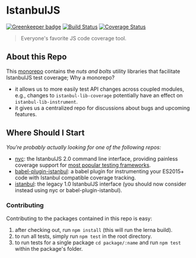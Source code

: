 # IstanbulJS

[![Greenkeeper badge](https://badges.greenkeeper.io/istanbuljs/istanbuljs.svg)](https://greenkeeper.io/)
[![Build Status](https://travis-ci.org/istanbuljs/istanbuljs.svg?branch=master)](https://travis-ci.org/istanbuljs/istanbuljs)
[![Coverage Status](https://coveralls.io/repos/istanbuljs/istanbuljs/badge.svg?branch=master)](https://coveralls.io/r/istanbuljs/istanbuljs?branch=master)

> Everyone's favorite JS code coverage tool.

## About this Repo

This [monorepo](https://github.com/babel/babel/blob/master/doc/design/monorepo.md) contains the _nuts and bolts_ utility libraries that facilitate IstanbulJS test coverage; Why a monorepo?

* it allows us to more easily test API changes across coupled modules, e.g., changes to `istanbul-lib-coverage`
  potentially have an effect on `istanbul-lib-instrument`.
* it gives us a centralized repo for discussions about bugs and upcoming features.

## Where Should I Start

_You're probably actually looking for one of the following repos:_

* [nyc](https://github.com/istanbuljs/nyc): the IstanbulJS 2.0 command line interface, providing painless coverage support for [most popular testing frameworks](https://istanbul.js.org/docs/tutorials/).
* [babel-plugin-istanbul](https://github.com/istanbuljs/babel-plugin-istanbul): a babel plugin
 for instrumenting your ES2015+ code with Istanbul compatible coverage tracking.
* [istanbul](https://github.com/gotwarlost/istanbul): the legacy 1.0 IstanbulJS interface (you should
  now consider instead using nyc or babel-plugin-istanbul).

### Contributing

Contributing to the packages contained in this repo is easy:

1. after checking out, run  `npm install` (this will run the lerna build).
2. to run all tests, simply run `npm test` in the root directory.
3. to run tests for a single package  `cd package/:name` and run
   `npm test` within the package's folder.
